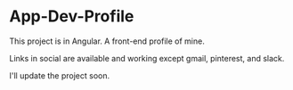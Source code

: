 # App-Dev-Profile
This project is in Angular. A front-end profile of mine.

Links in social are available and working except gmail, pinterest, and slack. 

I'll update the project soon.
